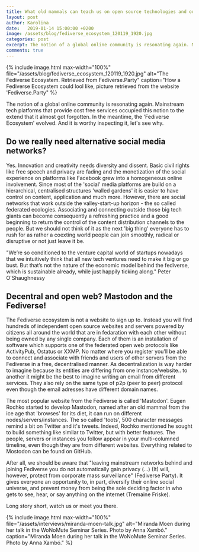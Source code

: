 ```yaml
---
title: What old mammals can teach us on open source technologies and ourselves
layout: post
author: Karolina
date:   2019-01-14 15:00:00 +0200
image: /assets/blog/fediverse_ecosystem_120119_1920.jpg
categories: post
excerpt: The notion of a global online community is resonating again. Mainstream tech platforms that provide cost free services occupied this notion to the extend that it almost got forgotten. In the meantime, the 'Fediverse Ecosystem' evolved. And it is worthy inspecting it, let's see why. 
comments: true
---
```

{% include image.html
max-width="100%" file="/assets/blog/fediverse_ecosystem_120119_1920.jpg" alt="The Fediverse Ecosystem. Retrieved from Fediverse.Party"
caption="How a Fediverse Ecosystem could lool like, picture retrieved from the website 'Fediverse.Party" %}

The notion of a global online community is resonating again. Mainstream tech platforms that provide cost free services occupied this notion to the extend that it almost got forgotten. In the meantime, the 'Fediverse Ecosystem' evolved. And it is worthy inspecting it, let's see why.  


## Do we really need alternative social media networks?
Yes. Innovation and creativity needs diversity and dissent. Basic civil rights like free speech and privacy are fading and the monetization of the social experience on platforms like Facebook grew into a homogeneous online involvement. Since most of the 'social' media platforms are build on a hierarchical, centralised structures 'walled gardens' it is easier to have control on content, application and much more. However, there are social networks that work outside the valley-start-up horizon - the so called federated ecologies. Associating and connecting outside those big tech giants can become consequently a refreshing practice and a good beginning to return the control of the content distribution channels to the people. But we should not think of it as the next 'big thing' everyone has to rush for as rather a coexting world people can join smoothly, radical or disruptive or not just leave it be.

"We’re so conditioned to the venture capital world of startups nowadays that we intuitively think that all new tech ventures need to make it big or go bust. But that’s not the nature of the economic model behind the fediverse, which is sustainable already, while just happily ticking along." Peter O'Shaughnessy


## Decentral and open web? Mastodon and the Fediverse!
The Fediverse ecosystem is not a website to sign up to. Instead you will find hundreds of independent open source websites and servers powered by citizens all around the world that are in fedaration with each other without being owned by any single company. Each of them is an installation of software which supports one of the federated open web protocols like ActivityPub, Ostatus or XXMP. No matter where you register you’ll be able to connect and associate with friends and users of other servers from the Fediverse in a free, decentralised manner.
As decentralization is way harder to imagine because its entities are differing from one instance/website.. to another it might be the best to imagine writing an email from different services. They also rely on the same type of p2p (peer to peer) protocol even though the email adresses have different domain names.

The most popular website from the Fediverse is called 'Mastodon'. Eugen Rochko started to develop Mastodon, named after an old mammal from the ice age that 'browses' for its diet, it can run on different nodes/servers/instances. The so called 'toots', 500 character messages remind a bit on Twitter and it's tweets. Indeed, Rochko mentioned he sought to build something like similar to Twitter, but with better features. The people, servers or instances you follow appear in your multi-columned timeline, even though they are from different websites. Everything related to Mostodon can be found on GitHub.


After all, we should be aware that "leaving mainstream networks behind and joining Fediverse you do not automatically gain privacy (...) (It) will, however, protect from corporate mass surveillance" (Fediverse Party). It gives everyone an opportunity to, in part, diversify their online social universe, and prevent money from being the sole deciding factor in who gets to see, hear, or say anything on the internet (Tremaine Friske). 


Long story short, watch us or meet you there.


<!-- Template for inserting images -->

{% include image.html
max-width="100%" file="/assets/interviews/miranda-moen-talk.jpg" alt="Miranda Moen during her talk in the WoNoMute Seminar Series. Photo by Anna Xambó."
caption="Miranda Moen during her talk in the WoNoMute Seminar Series. Photo by Anna Xambó." %}
